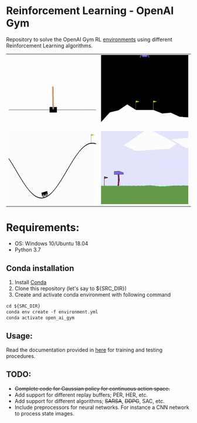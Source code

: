 
# Reinforcement Learning - OpenAI Gym
Repository to solve the OpenAI Gym RL [environments](https://github.com/openai/gym/wiki/Table-of-environments) using different Reinforcement Learning algorithms.

|    |    |  
| ------------- | ------------- |  
| <img src="assets/Images/CartPoleV0_Sarsa.gif" width="350" height="200" title="CartPole-v0 using SARSA algorithm"/>  | <img src="assets/Images/LunarLanderV2_DDQN.gif" width="350" height="200" title="LunarLander-v2 using DDQN algorithm"/>  |
| <img src="assets/Images/MountainCarV0_DDQN.gif" width="350" height="200" title="MountainCar-v0 using DDQN algorithm"/>  | <img src="assets/Images/BipedalWalkerV2_DDPG.gif" width="350" height="200" title="BipedalWalker-v2 using DDPG algorithm"/>  |
 
# Requirements:
- OS: Windows 10/Ubuntu 18.04
- Python 3.7


 ## Conda installation
 1. Install [Conda](https://docs.anaconda.com/anaconda/install/linux/)
 2. Clone this repository (let's say to ${SRC_DIR})
3. Create and activate conda environment with following command  
```shell
cd ${SRC_DIR}  
conda env create -f environment.yml    
conda activate open_ai_gym
```

## Usage:
Read the documentation provided in [here](run/README.md) for training and testing procedures.  

## TODO:
- ~~Complete code for Gaussian policy for continuous action space.~~
- Add support for different replay buffers; PER, HER, etc.
- Add support for different algorithms; ~~SARSA~~, ~~DDPG~~, SAC, etc.
- Include preprocessors for neural networks. For instance a CNN network to process state images.